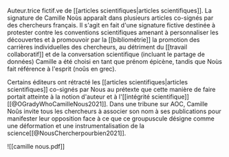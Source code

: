 Auteur.trice fictif.ve de  [[articles scientifiques|articles scientifiques]]. La signature de Camille Noùs apparaît dans plusieurs articles co-signés par des chercheurs français. Il s'agit en fait d'une signature fictive destinée à protester contre les conventions scientifiques amenant à personnaliser les découvertes et à promouvoir par la [[bibliométrie]] la promotion des carrières individuelles des chercheurs, au détriment du [[travail collaboratif]] et de la conversation scientifique (incluant le partage de données)
Camille a été choisi en tant que prénom épicène, tandis que Noùs fait référence à l'esprit (noûs en grec). 

Certains éditeurs ont rétracté les [[articles scientifiques|articles scientifiques]] co-signés par Nous au prétexte que cette manière de faire portait atteinte à la notion d'auteur et à l'[[intégrité scientifique]][[@OGradyWhoCamilleNous2021]].
Dans une tribune sur AOC, Camille Noûs invite tous les chercheurs à associer son nom à ses publications pour manifester leur opposition face à ce que ce groupuscule désigne comme une déformation et une instrumentalisation de la science[[@NousChercherpourbien2021]].

![[camille nous.pdf]]